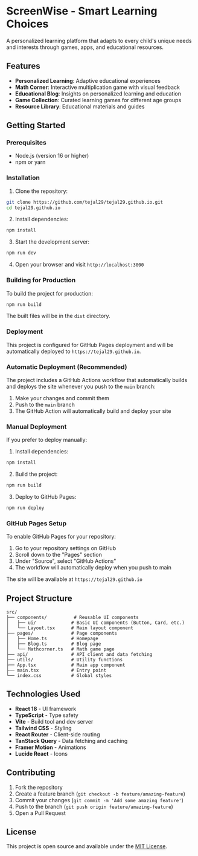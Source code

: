 # ScreenWise - Smart Learning Choices

A personalized learning platform that adapts to every child's unique needs and interests through games, apps, and educational resources.

## Features

- **Personalized Learning**: Adaptive educational experiences
- **Math Corner**: Interactive multiplication game with visual feedback
- **Educational Blog**: Insights on personalized learning and education
- **Game Collection**: Curated learning games for different age groups
- **Resource Library**: Educational materials and guides

## Getting Started

### Prerequisites

- Node.js (version 16 or higher)
- npm or yarn

### Installation

1. Clone the repository:
```bash
git clone https://github.com/tejal29/tejal29.github.io.git
cd tejal29.github.io
```

2. Install dependencies:
```bash
npm install
```

3. Start the development server:
```bash
npm run dev
```

4. Open your browser and visit `http://localhost:3000`

### Building for Production

To build the project for production:

```bash
npm run build
```

The built files will be in the `dist` directory.

### Deployment

This project is configured for GitHub Pages deployment and will be automatically deployed to `https://tejal29.github.io`.

### Automatic Deployment (Recommended)

The project includes a GitHub Actions workflow that automatically builds and deploys the site whenever you push to the `main` branch:

1. Make your changes and commit them
2. Push to the `main` branch
3. The GitHub Action will automatically build and deploy your site

### Manual Deployment

If you prefer to deploy manually:

1. Install dependencies:
```bash
npm install
```

2. Build the project:
```bash
npm run build
```

3. Deploy to GitHub Pages:
```bash
npm run deploy
```

### GitHub Pages Setup

To enable GitHub Pages for your repository:

1. Go to your repository settings on GitHub
2. Scroll down to the "Pages" section
3. Under "Source", select "GitHub Actions"
4. The workflow will automatically deploy when you push to main

The site will be available at `https://tejal29.github.io`

## Project Structure

```
src/
├── components/          # Reusable UI components
│   ├── ui/             # Basic UI components (Button, Card, etc.)
│   └── Layout.tsx      # Main layout component
├── pages/              # Page components
│   ├── Home.ts         # Homepage
│   ├── Blog.ts         # Blog page
│   └── Mathcorner.ts   # Math game page
├── api/                # API client and data fetching
├── utils/              # Utility functions
├── App.tsx             # Main app component
├── main.tsx            # Entry point
└── index.css           # Global styles
```

## Technologies Used

- **React 18** - UI framework
- **TypeScript** - Type safety
- **Vite** - Build tool and dev server
- **Tailwind CSS** - Styling
- **React Router** - Client-side routing
- **TanStack Query** - Data fetching and caching
- **Framer Motion** - Animations
- **Lucide React** - Icons

## Contributing

1. Fork the repository
2. Create a feature branch (`git checkout -b feature/amazing-feature`)
3. Commit your changes (`git commit -m 'Add some amazing feature'`)
4. Push to the branch (`git push origin feature/amazing-feature`)
5. Open a Pull Request

## License

This project is open source and available under the [MIT License](LICENSE).
